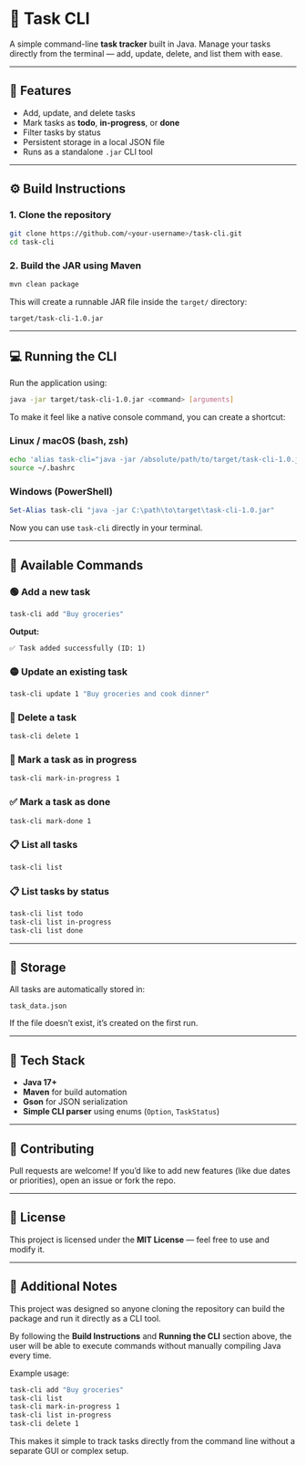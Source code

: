 
# 📝 Task CLI

A simple command-line **task tracker** built in Java.
Manage your tasks directly from the terminal — add, update, delete, and list them with ease.

---

## 🚀 Features

- Add, update, and delete tasks
- Mark tasks as **todo**, **in-progress**, or **done**
- Filter tasks by status
- Persistent storage in a local JSON file
- Runs as a standalone `.jar` CLI tool

---

## ⚙️ Build Instructions

### 1. Clone the repository
```bash
git clone https://github.com/<your-username>/task-cli.git
cd task-cli
```

### 2. Build the JAR using Maven
```bash
mvn clean package
```

This will create a runnable JAR file inside the `target/` directory:
```
target/task-cli-1.0.jar
```

---

## 💻 Running the CLI

Run the application using:
```bash
java -jar target/task-cli-1.0.jar <command> [arguments]
```

To make it feel like a native console command, you can create a shortcut:

### Linux / macOS (bash, zsh)
```bash
echo 'alias task-cli="java -jar /absolute/path/to/target/task-cli-1.0.jar"' >> ~/.bashrc
source ~/.bashrc
```

### Windows (PowerShell)
```powershell
Set-Alias task-cli "java -jar C:\path\to\target\task-cli-1.0.jar"
```

Now you can use `task-cli` directly in your terminal.

---

## 🧩 Available Commands

### 🟢 Add a new task
```bash
task-cli add "Buy groceries"
```
**Output:**
```
✅ Task added successfully (ID: 1)
```

### 🟡 Update an existing task
```bash
task-cli update 1 "Buy groceries and cook dinner"
```

### 🔴 Delete a task
```bash
task-cli delete 1
```

### 🔁 Mark a task as in progress
```bash
task-cli mark-in-progress 1
```

### ✅ Mark a task as done
```bash
task-cli mark-done 1
```

### 📋 List all tasks
```bash
task-cli list
```

### 📋 List tasks by status
```bash
task-cli list todo
task-cli list in-progress
task-cli list done
```

---

## 📂 Storage

All tasks are automatically stored in:
```
task_data.json
```

If the file doesn’t exist, it’s created on the first run.

---

## 🧱 Tech Stack

- **Java 17+**
- **Maven** for build automation
- **Gson** for JSON serialization
- **Simple CLI parser** using enums (`Option`, `TaskStatus`)

---

## 🔧 Contributing

Pull requests are welcome!
If you’d like to add new features (like due dates or priorities), open an issue or fork the repo.

---

## 📜 License

This project is licensed under the **MIT License** — feel free to use and modify it.

---

## 📝 Additional Notes

This project was designed so anyone cloning the repository can build the package and run it directly as a CLI tool.

By following the **Build Instructions** and **Running the CLI** section above, the user will be able to execute commands without manually compiling Java every time.

Example usage:
```bash
task-cli add "Buy groceries"
task-cli list
task-cli mark-in-progress 1
task-cli list in-progress
task-cli delete 1
```

This makes it simple to track tasks directly from the command line without a separate GUI or complex setup.
